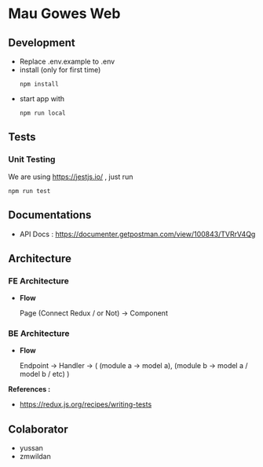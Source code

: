 # Mau Gowes Web

## Development

- Replace .env.example to .env
- install (only for first time)
  ```
  npm install
  ```
- start app with
  ```
  npm run local
  ```

## Tests

### Unit Testing

We are using https://jestjs.io/ , just run

```
npm run test
```

## Documentations

- API Docs : https://documenter.getpostman.com/view/100843/TVRrV4Qg

## Architecture

### FE Architecture

- **Flow**

  Page (Connect Redux / or Not) -> Component

### BE Architecture

- **Flow**

  Endpoint -> Handler -> ( (module a -> model a), (module b -> model a / model b / etc) )

**References :**

- https://redux.js.org/recipes/writing-tests

## Colaborator

- yussan
- zmwildan
